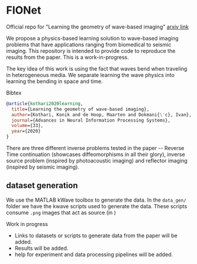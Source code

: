 # FIONet
Official repo for "Learning the geometry of wave-based imaging" [arxiv link](https://arxiv.org/abs/2006.05854)

We propose a physics-based learning solution to wave-based imaging problems that have applications ranging from biomedical to seismic imaging. This repository is intended to provide code to reproduce the results from the paper. This is a work-in-progress.

The key idea of this work is using the fact that waves bend when traveling in heterogeneous media. We separate learning the wave physics into learning the bending in space and time. 

Bibtex
~~~bib
@article{kothari2020learning,
  title={Learning the geometry of wave-based imaging},
  author={Kothari, Konik and de Hoop, Maarten and Dokmani{\'c}, Ivan},
  journal={Advances in Neural Information Processing Systems},
  volume={33},
  year={2020}
}
~~~  

There are three different inverse problems tested in the paper -- Reverse Time continuation (showcases diffeomorphisms in all their glory), inverse source problem (inspired by photoacoustic imaging) and reflector imaging (inspired by seismic imaging).

## dataset generation

We use the MATLAB kWave toolbox to generate the data. In the `data_gen/` folder we have the kwave scripts used to generate the data. These scripts consume `.png` images that act as source (in )




Work in progress

- Links to datasets or scripts to generate data from the paper will be added. 
- Results will be added.
- help for experiment and data processing pipelines will be added.
